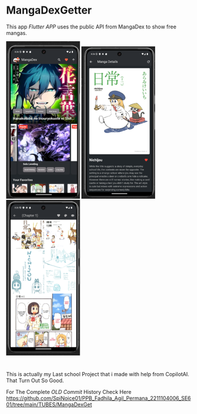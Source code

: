 # MangaDexGetter

This app *Flutter APP* uses the public API from MangaDex to show free mangas.

<img src="MdAsset/1.png" alt="MangaDexGetter" width="200"/>
<img src="MdAsset/2.png" alt="MangaDexGetter" width="200"/>
<img src="MdAsset/3.png" alt="MangaDexGetter" width="200"/>

# 

This is actually my Last school Project that i made with help from CopilotAI. That Turn Out So Good.

For The Complete *OLD Commit* History Check Here 
https://github.com/SpiNoice01/PPB_Fadhila_Agil_Permana_2211104006_SE601/tree/main/TUBES/MangaDexGet